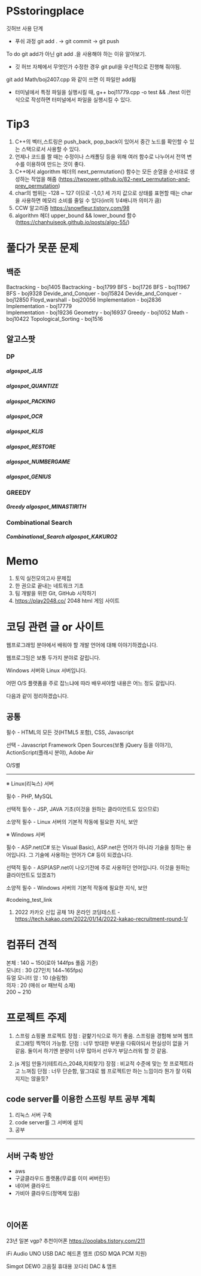 # PSstoringplace
깃허브 사용 단계

- 푸쉬 과정
git add . -> git commit -> git push

To do
git add가 아닌 git add .을 사용해야 하는 이유 알아보기.

+ 깃 허브 자체에서 무엇인가 수정한 경우 git pull을 우선적으로 진행해 줘야됨.

git add Math/boj2407.cpp 와 같이 쓰면 이 파일만 add됨

- 터미널에서 특정 파일을 실행시킬 때, g++ boj11779.cpp -o test && ./test 이런 식으로 작성하면 터미널에서 파일을 실행시킬 수 있다.

# Tip3
1. C++의 벡터,스트링은 push_back, pop_back이 있어서 중간 노드를 확인할 수 있는 스택으로서 사용할 수 있다.
2. 언제나 코드를 짤 때는 수정이나 스캐폴딩 등을 위해 여러 함수로 나누어서 전역 변수를 이용하여 만드는 것이 좋다.
3. C++에서 algorithm 헤더의 next_permutation() 함수는 모든 순열을 순서대로 생성하는 작업을 해줌 (https://twpower.github.io/82-next_permutation-and-prev_permutation)
4. char의 범위는 -128 ~ 127 이므로 -1,0,1 세 가지 값으로 상태를 표현할 때는 char을 사용하면 메모리 소비를 줄일 수 있다(int의 1/4배니까 의미가 큼)
5. CCW 알고리즘 https://snowfleur.tistory.com/98
6. algorithm 헤더 upper_bound && lower_bound 함수 (https://chanhuiseok.github.io/posts/algo-55/)

# 풀다가 못푼 문제

## 백준
Bactracking - boj1405
Bactracking - boj1799
BFS - boj1726
BFS - boj11967
BFS - boj9328
Devide_and_Conquer - boj15824
Devide_and_Conquer - boj12850
Floyd_warshall - boj20056 
Implementation - boj2836  
Implementation - boj17779  
Implementation - boj19236
Geometry - boj16937
Greedy - boj1052
Math - boj10422
Topological_Sorting - boj1516

## 알고스팟
### DP
##### algospot_JLIS
##### algospot_QUANTIZE
##### algospot_PACKING
##### algospot_OCR
##### algospot_KLIS
##### algospot_RESTORE
##### algospot_NUMBERGAME
##### algospot_GENIUS

### GREEDY
##### Greedy algospot_MINASTIRITH

### Combinational Search
##### Combinational_Search algospot_KAKURO2


# Memo
1. 토익 실전모의고사 문제집
2. 한 권으로 끝내는 네트워크 기초
3. 팀 개발을 위한 Git, GitHub 시작하기
4. https://play2048.co/ 2048 html 게임 사이트

# 코딩 관련 글 or 사이트
웹프로그래밍 분야에서 배워야 할 개발 언어에 대해 이야기하겠습니다.

웹프로그밍은 보통 두가지 분야로 갈립니다.

Windows 서버와 Linux 서버입니다.

어떤 O/S 플랫폼을 주로 잡느냐에 따라 배우셔야할 내용은 어느 정도 갈립니다.

다음과 같이 정리하겠습니다.

공통
-----

필수 - HTML의 모든 것(HTML5 포함), CSS, Javascript

선택 - Javascript Framework Open Sources(보통 jQuery 등을 이야기), ActionScript(플래시 분야), Adobe Air

 

O/S별

------

※ Linux(리눅스) 서버

필수 - PHP, MySQL

선택적 필수 - JSP, JAVA 기초(이것을 원하는 클라이언트도 있으므로)

소양적 필수 - Linux 서버의 기본적 작동에 필요한 지식, 보안

 

※ Windows 서버

필수 - ASP.net(C# 또는 Visual Basic), ASP.net​은 언어가 아니라 기술을 칭하는 용어입니다. 그 기술에 사용하는 언어가 C# 등이 되겠습니다.

선택적 필수 - ASP(ASP.net이 나오기전에 주로 사용하던 언어입니다. 이것을 원하는 클라이언트도 있겠죠?)

소양적 필수 - Windows 서버의 기본적 작동에 필요한 지식, 보안

#codeing_test_link
1. 2022 카카오 신입 공채 1차 온라인 코딩테스트 - https://tech.kakao.com/2022/01/14/2022-kakao-recruitment-round-1/

# 컴퓨터 견적
본체 : 140 ~ 150(로아 144fps 풀옵 기준)  
모니터 : 30 (27인치 144~165fps)  
듀얼 모니터 암 : 10 (슬림형)  
의자 : 20 (매쉬 or 패브릭 소재)  
200 ~ 210


# 프로젝트 주제
1. 스프링 쇼핑몰 프로젝트
장점 : 겉핥기식으로 하기 좋음. 스프링을 경험해 보며 웹프로그래밍 찍먹이 가능함.
단점 : 너무 방대한 부분을 다뤄야되서 현실성이 없을 거 같음. 둘이서 하기엔 분량이 너무 많아서 선우가 부담스러워 할 것 같음.

2. js 게임 만들기(테트리스,2048,지뢰찾기)
장점 : 비교적 수준에 맞는 첫 프로젝트라고 느껴짐
단점 : 너무 단순함, 말그대로 웹 프로젝트만 하는 느낌이라 뭔가 잘 이뤄지지는 않을듯?


## code server를 이용한 스프링 부트 공부 계획
1. 리눅스 서버 구축
2. code server를 그 서버에 설치
3. 공부

-----

## 서버 구축 방안
- aws
- 구글클라우드 플랫폼(무료를 이미 써버린듯)
- 네이버 클라우드
- 가비아 클라우드(정액제 있음)

<br>

## 이어폰
23년 일본 vgp? 추천이어폰
https://ooolabs.tistory.com/211

iFi Audio UNO USB DAC 헤드폰 앰프 (DSD MQA PCM 지원)

Simgot DEW0 고음질 휴대용 꼬다리 DAC & 앰프

